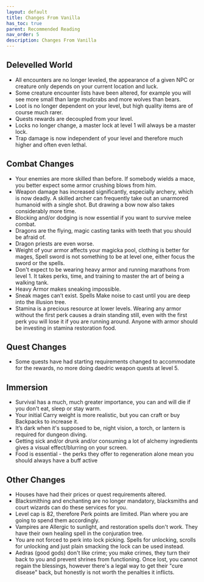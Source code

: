 ```yaml
---
layout: default
title: Changes From Vanilla
has_toc: true
parent: Recommended Reading
nav_order: 5
description: Changes From Vanilla
---
```


## Delevelled World

* All encounters are no longer leveled, the appearance of a given NPC or creature only depends on your current location and luck.
* Some creature encounter lists have been altered, for example you will see more small than large mudcrabs and more wolves than bears.
* Loot is no longer dependent on your level, but high quality items are of course much rarer.
* Quests rewards are decoupled from your level.
* Locks no longer change, a master lock at level 1 will always be a master lock.
* Trap damage is now independent of your level and therefore much higher and often even lethal. 

## Combat Changes

* Your enemies are more skilled than before. If somebody wields a mace, you better expect some armor crushing blows from him.
* Weapon damage has increased significantly, especially archery, which is now deadly. A skilled archer can frequently take out an unarmored humanoid with a single shot. But drawing a bow now also takes considerably more time.
* Blocking and/or dodging is now essential if you want to survive melee combat.
* Dragons are the flying, magic casting tanks with teeth that you should be afraid of.
* Dragon priests are even worse. 
* Weight of your armor affects your magicka pool, clothing is better for mages, Spell sword is not something to be at level one, either focus the sword or the spells. 
* Don't expect to be wearing heavy armor and running marathons from level 1. It takes perks, time, and training to master the art of being a walking tank.
* Heavy Armor makes sneaking impossible.
* Sneak mages can’t exist. Spells Make noise to cast until you are deep into the illusion tree.
* Stamina is a precious resource at lower levels. Wearing any armor without the first perk causes a drain standing still, even with the first perk you will lose it if you are running around. Anyone with armor should be investing in stamina restoration food.


## Quest Changes

* Some quests have had starting requirements changed to accommodate for the rewards, no more doing daedric weapon quests at level 5.

## Immersion

* Survival has a much, much greater importance, you can and will die if you don't eat, sleep or stay warm.
* Your initial Carry weight is more realistic, but you can craft or buy Backpacks to increase it.
* It’s dark when it's supposed to be, night vision, a torch, or lantern is required for dungeon diving.
* Getting sick and/or drunk and/or consuming a lot of alchemy ingredients gives a visual effect/blurring on your screen.
* Food is essential - the perks they offer to regeneration alone mean you should always have a buff active


## Other Changes

* Houses have had their prices or quest requirements altered.
* Blacksmithing and enchanting are no longer mandatory, blacksmiths and court wizards can do these services for you.
* Level cap is 82, therefore Perk points are limited. Plan where you are going to spend them accordingly.
* Vampires are Allergic to sunlight, and restoration spells don't work. They have their own healing spell in the conjuration tree. 
* You are not forced to perk into lock picking. Spells for unlocking, scrolls for unlocking and just plain smacking the lock can be used instead.
* Aedras (good gods) don't like crime; you make crimes, they turn their back to you and prevent shrines from functioning. Once lost, you cannot regain the blessings, however there's a legal way to get their "cure disease" back, but honestly is not worth the penalties it inflicts.
